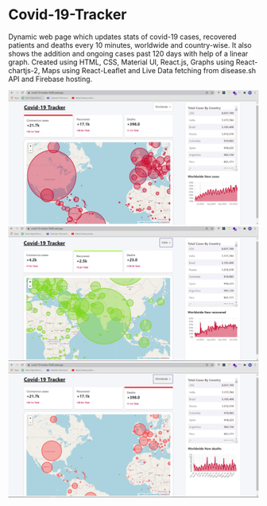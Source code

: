 # Covid-19-Tracker

Dynamic web page which updates stats of covid-19 cases, recovered patients and deaths every 10 minutes, worldwide and country-wise. It also shows the addition and ongoing cases past 120 days with help of a linear graph. Created using HTML, CSS, Material UI, React.js, Graphs using React-chartjs-2, Maps using React-Leaflet and Live Data fetching from disease.sh API and Firebase hosting.

![Alt text](https://github.com/krishchvn/Covid-19-Tracker/blob/master/ongoing.jpg)
![Alt text](https://github.com/krishchvn/Covid-19-Tracker/blob/master/Screenshot%202020-10-13%20125207.jpg)
![Alt text](https://github.com/krishchvn/Covid-19-Tracker/blob/master/Screenshot%202020-10-13%20125316.jpg)
